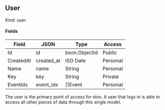 User
----

Kind: user

#### Fields
| Field         | JSON          | Type          | Access    |
| ------------- | ------------- | ------------- | --------- |
| Id            | id            | bson.ObjectId | Public    |
| CreatedAt     | created_at    | ISO Date      | Personal  |
| Name          | name          | String        | Personal  |
| Key           | key           | String        | Private   |
| EventIds      | event_ids     | []Event       | Personal  |

The user is the primary point of access for elos. A user that logs in is able to access all other pieces of data through this single model.

